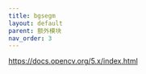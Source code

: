 ```yaml
---
title: bgsegm
layout: default
parent: 额外模块
nav_order: 3
---
```


https://docs.opencv.org/5.x/index.html